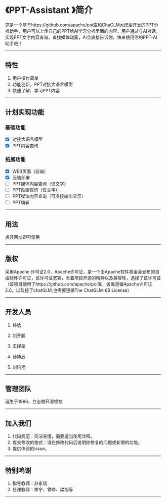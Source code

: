 # 《PPT-Assistant 》简介



这是一个基于https://github.com/apache/poi库和ChaGLM大模型开发的PPT分析助手，用户可以上传自己的PPT给AI学习分析里面的内容，用户通过与AI对话，实现PPT文字内容查询，查找媒体动画，AI会直接告诉你。快来使用你的PPT-AI助手吧！

---

## 特性

1. 用户操作简单
2. 功能创新，PPT对接大语言模型
3. 快速了解、学习PPT内容

---

## 计划实现功能
### 基础功能
- [x] 对接大语言模型
- [x] PPT内容查询
### 拓展功能
- [x] WEB页面（前端）
- [x] 云端部署
- [ ] PPT媒体内容查询（仅文字）
- [ ] PPT动画查询（仅文字）
- [ ] PPT媒体内容查询（可直接输出显示）
- [ ] PPT编辑

---

## 用法

点开网址即可使用

---

##  版权

采用Apache 许可证2.0，Apache许可证，是一个由Apache软件基金会发布的自由软件许可证，该许可证宽容，本着项目开源的精神以及兼容性，选择了该许可证（该项目使用了https://github.com/apache/poi库，该库遵循Apache许可证2.0，以及接了chatGLM,也需要遵循The ChatGLM-6B License）

---

## 开发人员

1. 孙达

2. 刘开鹏

3. 王绎豪

4. 孙博辰

5. 刘培翔

---

## 管理团队

诞生于1996，立志做开源领袖

---

## 加入我们

1. 代码规范：简洁易懂，需要适当使用注释。
2. 提交修改的格式：请在修改代码后说明你修复的问题或新增的功能。
3. 提供体验的issue。

---

## 特别鸣谢

1. 指导教师：赵永瑞
1. 任课教师：李宁、曾峥、梁旭等

---









